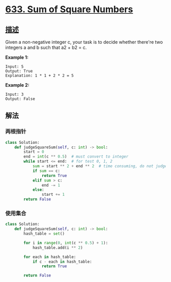 # [633. Sum of Square Numbers](https://leetcode.com/problems/sum-of-square-numbers/)

## [描述](https://leetcode.com/problems/sum-of-square-numbers/)

Given a non-negative integer c, your task is to decide whether there're two integers a and b such that a2 + b2 = c.

**Example 1:**

```text
Input: 5
Output: True
Explanation: 1 * 1 + 2 * 2 = 5
```

**Example 2:**

```text
Input: 3
Output: False
```

## 解法

### 两根指针

```python
class Solution:
    def judgeSquareSum(self, c: int) -> bool:
        start = 0
        end = int(c ** 0.5)  # must convert to integer
        while start <= end:  # for test 0, 1, 2
            sum = start ** 2 + end ** 2  # time consuming, do not judge it in if
            if sum == c:
                return True
            elif sum > c:
                end -= 1
            else:
                start += 1
        return False
```

### 使用集合

```python
class Solution:
    def judgeSquareSum(self, c: int) -> bool:
        hash_table = set()

        for i in range(0, int(c ** 0.5) + 1):
            hash_table.add(i ** 2)

        for each in hash_table:
            if c - each in hash_table:
                return True

        return False
```